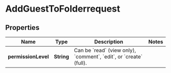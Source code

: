 

# AddGuestToFolderrequest


## Properties

| Name | Type | Description | Notes |
|------------ | ------------- | ------------- | -------------|
|**permissionLevel** | **String** | Can be &#x60;read&#x60; (view only), &#x60;comment&#x60;, &#x60;edit&#x60;, or &#x60;create&#x60; (full). |  |



